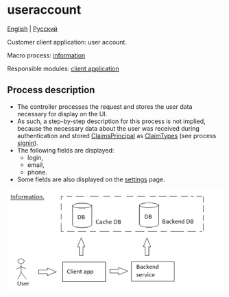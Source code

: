 # useraccount 

[English](useraccount.md) | [Русский](useraccount.ru.md)

Customer client application: user account.

Macro process: [information](../../macroprocesses/information.md)

Responsible modules: [client application](../../frontend/customerclient.md)

## Process description

- The controller processes the request and stores the user data necessary for display on the UI.
- As such, a step-by-step description for this process is not implied, because the necessary data about the user was received during authentication and stored [ClaimsPrincipal](https://learn.microsoft.com/en-us/dotnet/api/system.security.claims.claimsprincipal) as [ClaimTypes](https://learn.microsoft.com/en-us/dotnet/api/system.security.claims.claimtypes) (see process [signin](signin.md)).
- The following fields are displayed:
    - login,
    - email,
    - phone.
- Some fields are also displayed on the [settings](settings.md) page.

![information_overall](../../img/information_overall.png)
